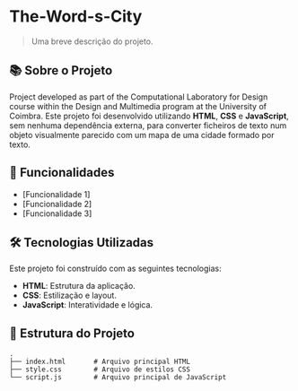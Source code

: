 # The-Word-s-City

> Uma breve descrição do projeto.

## 📚 Sobre o Projeto
Project developed as part of the Computational Laboratory for Design course within the Design and Multimedia program at the University of Coimbra.
Este projeto foi desenvolvido utilizando **HTML**, **CSS** e **JavaScript**, sem nenhuma dependência externa, para converter ficheiros de texto num objeto visualmente parecido com um mapa de uma cidade formado por texto.

## 🚀 Funcionalidades

- [Funcionalidade 1]
- [Funcionalidade 2]
- [Funcionalidade 3]

## 🛠️ Tecnologias Utilizadas

Este projeto foi construído com as seguintes tecnologias:

- **HTML**: Estrutura da aplicação.
- **CSS**: Estilização e layout.
- **JavaScript**: Interatividade e lógica.

## 📂 Estrutura do Projeto

```plaintext
.
├── index.html       # Arquivo principal HTML
├── style.css        # Arquivo de estilos CSS
└── script.js        # Arquivo principal de JavaScript
